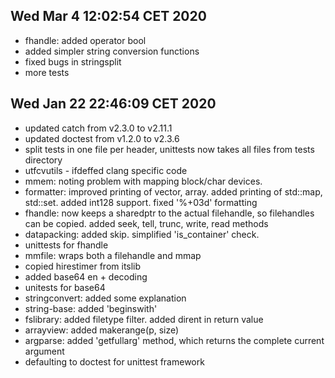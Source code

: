 ## Wed Mar  4 12:02:54 CET 2020
 * fhandle: added operator bool
 * added simpler string conversion functions
 * fixed bugs in stringsplit
 * more tests

## Wed Jan 22 22:46:09 CET 2020

 * updated catch from v2.3.0 to v2.11.1
 * updated doctest from v1.2.0 to v2.3.6
 * split tests in one file per header, unittests now takes all files from tests directory
 * utfcvutils - ifdeffed clang specific code
 * mmem: noting problem with mapping block/char devices.
 * formatter: improved printing of vector, array. added printing of std::map, std::set. added int128 support. fixed '%+03d' formatting
 * fhandle: now keeps a sharedptr to the actual filehandle, so filehandles can be copied. added seek, tell, trunc, write, read methods
 * datapacking: added skip. simplified 'is_container' check.
 * unittests for fhandle
 * mmfile: wraps both a filehandle and mmap
 * copied hirestimer from itslib
 * added base64 en + decoding
 * unitests for base64
 * stringconvert: added some explanation
 * string-base: added 'beginswith'
 * fslibrary: added filetype filter. added dirent in return value
 * arrayview: added makerange(p, size)
 * argparse: added 'getfullarg' method, which returns the complete current argument
 * defaulting to doctest for unittest framework
